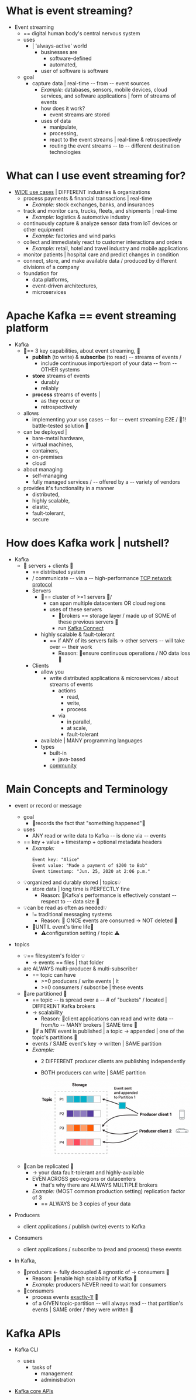 <h4 class="anchor-heading">
    <a class="anchor-link" id="intro_streaming" href="#intro_streaming"></a>
    <a href="#intro_streaming"></a>
</h4>

# What is event streaming?

* Event streaming
  * == digital human body's central nervous system
  * uses
    * | 'always-active' world
      * businesses are
        * software-defined
        * automated,
      * user of software is software
  * goal
    * capture data | real-time -- from -- event sources
      * _Example:_ databases, sensors, mobile devices, cloud services, and software applications | form of streams of events
      * how does it work?
        * event streams are stored
      * uses of data
        * manipulate,
        * processing,
        * react to the event streams | real-time & retrospectively
        * routing the event streams -- to -- different destination technologies

<h4 class="anchor-heading">
          <a class="anchor-link" id="intro_usage" href="#intro_usage"></a>
          <a href="#intro_usage"></a>
</h4>

# What can I use event streaming for?

* [WIDE use cases](https://kafka.apache.org/powered-by) | DIFFERENT industries & organizations
  * process payments & financial transactions | real-time
    * _Example:_ stock exchanges, banks, and insurances 
  * track and monitor cars, trucks, fleets, and shipments | real-time
    * _Example:_ logistics & automotive industry 
  * continuously capture & analyze sensor data from IoT devices or other equipment
    * _Example:_ factories and wind parks
  * collect and immediately react to customer interactions and orders
    * _Example:_ retail, hotel and travel industry and mobile applications
  * monitor patients | hospital care and predict changes in condition
  * connect, store, and make available data / produced by different divisions of a company
  * foundation for 
    * data platforms,
    * event-driven architectures,
    * microservices

<h4 class="anchor-heading">
                            <a class="anchor-link" id="intro_platform" href="#intro_platform"></a>
                            <a href="#intro_platform"></a>
</h4>

# Apache Kafka == event streaming platform

* Kafka
  * 👀== 3 key capabilities, about event streaming, 👀
    * <strong>publish</strong> (to write) & <strong>subscribe</strong> (to read) -- streams of events /
      * include continuous import/export of your data -- from -- OTHER systems
    * <strong>store</strong> streams of events
      * durably
      * reliably
    * <strong>process</strong> streams of events |
      * as they occur or
      * retrospectively
  * allows
    * implementing your use cases -- for -- event streaming E2E / 👀1! battle-tested solution 👀
  * can be deployed | 
    * bare-metal hardware,
    * virtual machines,
    * containers,
    * on-premises
    * cloud
  * about managing
    * self-managing
    * fully managed services / -- offered by a -- variety of vendors
  * provides it's functionality in a manner 
    * distributed,
    * highly scalable,
    * elastic,
    * fault-tolerant,
    * secure

<h4 class="anchor-heading">
                            <a class="anchor-link" id="intro_nutshell" href="#intro_nutshell"></a>
                            <a href="#intro_nutshell"></a>
</h4>

# How does Kafka work | nutshell?

* Kafka
  * 👀 servers + clients 👀
    * == distributed system
    * / communicate -- via a -- high-performance [TCP network protocol](protocol.md)
    * Servers
      * 👀== cluster of >=1 servers 👀/ 
        * can span multiple datacenters OR cloud regions
        * uses of these servers
          * 👀brokers == storage layer / made up of SOME of these previous servers 👀
          * run [Kafka Connect](connect.md) 
      * highly scalable & fault-tolerant
        * == if ANY of its servers fails -> other servers -- will take over -- their work
          * Reason: 🧠ensure continuous operations / NO data loss 🧠
    * Clients
      * allow you
        * write distributed applications & microservices / about streams of events
          * actions
            * read,
            * write,
            * process
          * via
            * in parallel,
            * at scale,
            * fault-tolerant
      * available | MANY programming languages 
      * types
        * built-in
          * java-based
        * [community](https://cwiki.apache.org/confluence/display/KAFKA/Clients)

<h4 class="anchor-heading">
                            <a class="anchor-link" id="intro_concepts_and_terms" href="#intro_concepts_and_terms"></a>
                            <a href="#intro_concepts_and_terms"></a>
</h4>

# Main Concepts and Terminology

* event or record or message
  * goal
    * 👀records the fact that "something happened"👀
  * uses
    * ANY read or write data to Kafka -- is done via -- events
  * == key + value + timestamp + optional metadata headers
    * _Example:_
        ```
        Event key: "Alice"
        Event value: "Made a payment of $200 to Bob"
        Event timestamp: "Jun. 25, 2020 at 2:06 p.m."
        ```
  * 💡organized and durably stored | topics💡
    * store data | long time is PERFECTLY fine
      * Reason: 🧠Kafka's performance is effectively constant -- respect to -- data size 🧠 
  * 💡can be read as often as needed💡
    * != traditional messaging systems
      * Reason: 🧠 ONCE events are consumed -> NOT deleted 🧠
    * 👀UNTIL event's time life👀
      * ⚠️configuration setting / topic ⚠️ 

* topics
  * 💡== filesystem's folder 💡 
    * -> events == files | that folder
  * are ALWAYS multi-producer & multi-subscriber
    * == topic can have
      * \>=0 producers / write events | it
      * \>=0 consumers / subscribe | these events 
  * 👀are partitioned 👀
    * == topic -- is spread over a -- # of "buckets" / located | DIFFERENT Kafka brokers 
    * -> scalability
      * Reason: 🧠client applications can read and write data -- from/to -- MANY brokers | SAME time 🧠
    * 👀if a NEW event is published | a topic -> appended | one of the topic's partitions 👀
    * events / SAME event's key -> written | SAME partition
    * _Example:_
      * 2 DIFFERENT producer clients are publishing independently
      * BOTH producers can write | SAME partition
      
        ![](images/introduction-1.png)
  * 👀can be replicated 👀
    * -> your data fault-tolerant and highly-available
    * EVEN ACROSS geo-regions or datacenters
      * that's why there are ALWAYS MULTIPLE brokers
    * _Example:_ (MOST common production setting) replication factor of 3
      * == ALWAYS be 3 copies of your data

* Producers
  * client applications / publish (write) events to Kafka
* Consumers
  * client applications / subscribe to (read and process) these events

* In Kafka,
  * 👀producers <- fully decoupled & agnostic of -> consumers 👀
    * Reason: 🧠enable high scalability of Kafka 🧠
    * _Example:_ producers NEVER need to wait for consumers
  * 👀consumers 
    * process events [exactly-1!](design.md#46-message-delivery-semantics) 👀
    * of a GIVEN topic-partition -- will always read -- that partition's events | SAME order / they were written 👀

<h4 class="anchor-heading">
                            <a class="anchor-link" id="intro_apis" href="#intro_apis"></a>
                            <a href="#intro_apis"></a>
</h4>

# Kafka APIs

* Kafka CLI
  * uses
    * tasks of
      * management
      * administration

* [Kafka core APIs](api.md)
